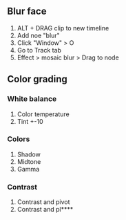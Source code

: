 ## Blur face

  1. ALT + DRAG clip to new timeline
  2. Add noe "blur"
  3. Click "Window" > O
  4. Go to Track tab
  5. Effect > mosaic blur > Drag to node

## Color grading

### White balance
1. Color temperature
2. Tint +-10

### Colors
1. Shadow
2. Midtone
3. Gamma

### Contrast
1. Contrast and pivot
2. Contrast and pl****
